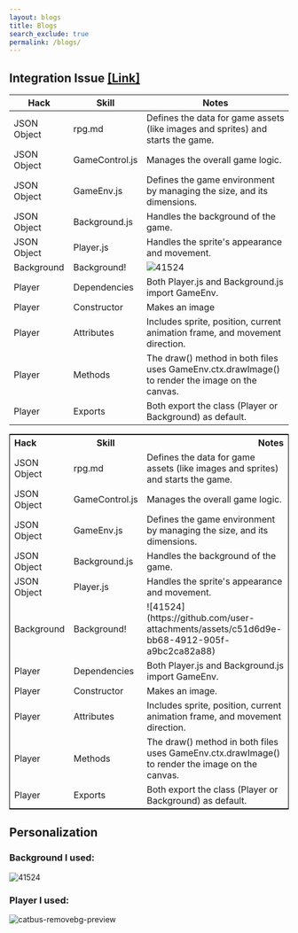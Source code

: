 ```yaml
---
layout: blogs 
title: Blogs
search_exclude: true
permalink: /blogs/
---
```


## Integration Issue [ [Link] ](https://github.com/whitelunarium/Aneesh_2025/issues/6)

|Hack | Skill   | Notes |
|---------|---------|-------|
|  JSON Object | rpg.md          |Defines the data for game assets (like images and sprites) and starts the game.|
| JSON Object  | GameControl.js              |Manages the overall game logic.       |
|  JSON Object |  GameEnv.js              |Defines the game environment by managing the size, and its dimensions.       |
|  JSON Object | Background.js             | Handles the background of the game.      |
| JSON Object  | Player.js              |Handles the sprite's appearance and movement.|
|  Background  | Background!       |  ![41524](https://github.com/user-attachments/assets/1b36835c-d803-4a9d-bb73-4c8bea241adc)|
| Player  | Dependencies        | Both Player.js and Background.js import GameEnv.      |
|  Player | Constructor            | Makes an image      |
|  Player  |Attributes              | Includes sprite, position, current animation frame, and movement direction.      |
|  Player | Methods             | The draw() method in both files uses GameEnv.ctx.drawImage() to render the image on the canvas.|
|  Player | Exports | Both export the class (Player or Background) as default. |

<table style="width:100%; border: 1px solid black;">
  <tr>
    <th style="text-align:left">Hack</th>
    <th style="text-align:center">Skill</th>
    <th style="text-align:right">Notes</th>
  </tr>
  <tr>
    <td>JSON Object</td>
    <td>rpg.md</td>
    <td>Defines the data for game assets (like images and sprites) and starts the game.</td>
  </tr>
  <tr>
    <td>JSON Object</td>
    <td>GameControl.js</td>
    <td>Manages the overall game logic.</td>
  </tr>
  <tr>
    <td>JSON Object</td>
    <td>GameEnv.js</td>
    <td>Defines the game environment by managing the size, and its dimensions.</td>
  </tr>
  <tr>
    <td>JSON Object</td>
    <td>Background.js</td>
    <td>Handles the background of the game.</td>
  </tr>
  <tr>
    <td>JSON Object</td>
    <td>Player.js</td>
    <td>Handles the sprite's appearance and movement.</td>
  </tr>
  <tr>
    <td>Background</td>
    <td>Background!</td>
    <td>![41524](https://github.com/user-attachments/assets/c51d6d9e-bb68-4912-905f-a9bc2ca82a88)</td>
  </tr>
  <tr>
    <td>Player</td>
    <td>Dependencies</td>
    <td>Both Player.js and Background.js import GameEnv.</td>
  </tr>
  <tr>
    <td>Player</td>
    <td>Constructor</td>
    <td>Makes an image.</td>
  </tr>
  <tr>
    <td>Player</td>
    <td>Attributes</td>
    <td>Includes sprite, position, current animation frame, and movement direction.</td>
  </tr>
  <tr>
    <td>Player</td>
    <td>Methods</td>
    <td>The draw() method in both files uses GameEnv.ctx.drawImage() to render the image on the canvas.</td>
  </tr>
  <tr>
    <td>Player</td>
    <td>Exports</td>
    <td>Both export the class (Player or Background) as default.</td>
  </tr>
</table>


## Personalization

### Background I used:
![41524](https://github.com/user-attachments/assets/a4a667e2-1f93-411a-83a9-d630120b9a85)

### Player I used:
![catbus-removebg-preview](https://github.com/user-attachments/assets/848814c8-40c1-428e-a6c2-f45b59ca57a6)

<!-- from https://github.com/utterance/utterances -->
<script src="https://utteranc.es/client.js"
        repo="{{ site.github_username }}/{{ site.github_repo | default: site.baseurl | remove: "/" }}"
        issue-term="title"
        label="blogpost-comment"
        theme="github-light"
        crossorigin="anonymous"
        async>
</script>
